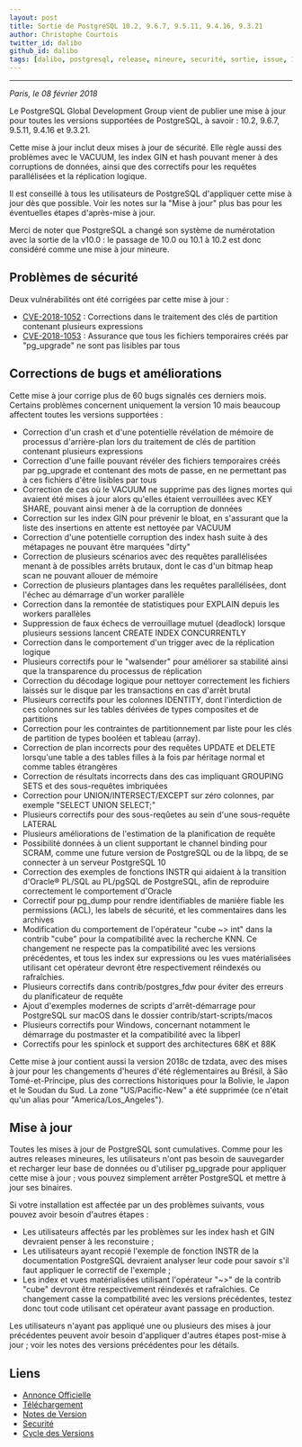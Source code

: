 ```yaml
---
layout: post
title: Sortie de PostgreSQL 10.2, 9.6.7, 9.5.11, 9.4.16, 9.3.21
author: Christophe Courtois
twitter_id: dalibo
github_id: dalibo
tags: [dalibo, postgresql, release, mineure, securité, sortie, issue, 10]
---
```


---

*Paris, le 08 février 2018*

Le PostgreSQL Global Development Group vient de publier une mise à jour pour toutes les versions supportées de PostgreSQL, à savoir : 10.2, 9.6.7, 9.5.11, 9.4.16 et 9.3.21.

<!--MORE-->

Cette mise à jour inclut deux mises à jour de sécurité. Elle règle aussi des problèmes avec le VACUUM, les index GIN et hash pouvant mener à des corruptions de données, ainsi que des correctifs pour les requêtes parallélisées et la réplication logique.

Il est conseillé à tous les utilisateurs de PostgreSQL d'appliquer cette mise à jour dès que possible. Voir les notes sur la "Mise à jour" plus bas pour les éventuelles étapes d'après-mise à jour.

Merci de noter que PostgreSQL a changé son système de numérotation avec la sortie de la v10.0 : le passage de 10.0 ou 10.1 à 10.2 est donc considéré comme une mise à jour mineure.

## Problèmes de sécurité

Deux vulnérabilités ont été corrigées par cette mise à jour :

* [CVE-2018-1052](https://access.redhat.com/security/cve/CVE-2018-1052) : Corrections dans le traitement des clés de partition contenant plusieurs expressions
* [CVE-2018-1053](https://access.redhat.com/security/cve/CVE-2018-1053) : Assurance que tous les fichiers temporaires créés par "pg_upgrade" ne sont pas lisibles par tous

## Corrections de bugs et améliorations

Cette mise à jour corrige plus de 60 bugs signalés ces derniers mois. Certains problèmes concernent uniquement la version 10 mais beaucoup affectent toutes les versions supportées :

* Correction d'un crash et d'une potentielle révélation de mémoire de processus d'arrière-plan lors du traitement de clés de partition contenant plusieurs expressions
* Correction d'une faille pouvant révéler des fichiers temporaires créés par pg_upgrade et contenant des mots de passe, en ne permettant pas à ces fichiers d'être lisibles par tous
* Correction de cas où le VACUUM ne supprime pas des lignes mortes qui avaient été mises à jour alors qu'elles étaient verrouillées avec KEY SHARE, pouvant ainsi mener à de la corruption de données
* Correction sur les index GIN pour prévenir le bloat, en s'assurant que la liste des insertions en attente est nettoyée par VACUUM
* Correction d'une potentielle corruption des index hash suite à des métapages ne pouvant être marquées "dirty"
* Correction de plusieurs scénarios avec des requêtes parallélisées menant à de possibles arrêts brutaux, dont le cas d'un bitmap heap scan ne pouvant allouer de mémoire
* Correction de plusieurs plantages dans les requêtes parallélisées, dont l'échec au démarrage d'un worker parallèle
* Correction dans la remontée de statistiques pour EXPLAIN depuis les workers parallèles
* Suppression de faux échecs de verrouillage mutuel (deadlock) lorsque plusieurs sessions lancent CREATE INDEX CONCURRENTLY
* Correction dans le comportement d'un trigger avec de la réplication logique
* Plusieurs correctifs pour le "walsender" pour améliorer sa stabilité ainsi que la transparence du processus de réplication
* Correction du décodage logique pour nettoyer correctement les fichiers laissés sur le disque par les transactions en cas d'arrêt brutal
* Plusieurs correctifs pour les colonnes IDENTITY, dont l'interdiction de ces colonnes sur les tables dérivées de types composites et de partitions
* Correction pour les contraintes de partitionnement par liste pour les clés de partition de types booléen et tableau (array).
* Correction de plan incorrects pour des requêtes UPDATE et DELETE lorsqu'une table a des tables filles à la
fois par héritage normal et comme tables étrangères
* Correction de résultats incorrects dans des cas impliquant GROUPING SETS et des sous-requêtes imbriquées 
* Correction pour UNION/INTERSECT/EXCEPT sur zéro colonnes, par exemple "SELECT UNION SELECT;"
* Plusieurs correctifs pour des sous-reqûetes au sein d'une sous-requête LATERAL
* Plusieurs améliorations de l'estimation de la planification de requête
* Possibilité données à un client supportant le channel binding pour SCRAM, comme une future version de PostgreSQL ou de la libpq, de se connecter à un serveur PostgreSQL 10
* Correction des exemples de fonctions INSTR qui aidaient à la transition d'Oracle® PL/SQL au PL/pgSQL de PostgreSQL, afin de reproduire correctement le comportement d'Oracle
* Correctif pour pg_dump pour rendre identifiables de manière fiable les permissions (ACL), les labels de sécurité, et les commentaires dans les archives
* Modification du comportement de l'opérateur "cube ~> int" dans la contrib "cube" pour la compatibilité avec la recherche KNN. Ce changement ne respecte pas la compatibilité avec les versions précédentes, et tous les index sur expressions ou les vues matérialisées utilisant cet opérateur devront être respectivement réindexés ou rafraîchies.
* Plusieurs correctifs dans contrib/postgres_fdw pour éviter des erreurs du planificateur de requête
* Ajout d'exemples modernes de scripts d'arrêt-démarrage pour PostgreSQL sur macOS dans le dossier
contrib/start-scripts/macos
* Plusieurs correctifs pour Windows, concernant notamment le démarrage du postmaster et la compatibilité avec la libperl
* Correctifs pour les spinlock et support des architectures 68K et 88K

Cette mise à jour contient aussi la version 2018c de tzdata, avec des mises à jour pour les changements d'heures d'été réglementaires au Brésil, à São Tomé-et-Príncipe, plus des corrections historiques pour la Bolivie, le Japon et le Soudan du Sud. La zone "US/Pacific-New" a été supprimée (ce n'était qu'un alias pour "America/Los_Angeles").

## Mise à jour

Toutes les mises à jour de PostgreSQL sont cumulatives. Comme pour les autres releases mineures, les utilisateurs n'ont pas besoin de sauvegarder et recharger leur base de données ou d'utiliser pg_upgrade pour appliquer cette mise à jour ; vous pouvez simplement arrêter PostgreSQL et mettre à jour ses binaires.

Si votre installation est affectée par un des problèmes suivants, vous pouvez avoir besoin d'autres étapes :

* Les utilisateurs affectés par les problèmes sur les index hash et GIN devraient penser à les reconstuire ;
* Les utilisateurs ayant recopié l'exemple de fonction INSTR de la documentation PostgreSQL devraient analyser leur code pour savoir s'il faut appliquer le correctif de l'exemple ;
* Les index et vues matérialisées utilisant l'opérateur "~>" de la contrib "cube" devront être respectivement réindexés et rafraîchies. Ce changement casse la compatbilité avec les versions précédentes, testez donc tout code utilisant cet opérateur avant passage en production.


Les utilisateurs n'ayant pas appliqué une ou plusieurs des mises à jour précédentes peuvent avoir besoin d'appliquer d'autres étapes post-mise à jour ; voir les notes des versions précédentes pour les détails.



## Liens

* [Annonce Officielle](https://www.postgresql.org/about/news/1829/)
* [Téléchargement](https://www.postgresql.org/download)
* [Notes de Version](https://www.postgresql.org/docs/current/static/release.html)
* [Securité](https://www.postgresql.org/support/security/)
* [Cycle des Versions](https://www.postgresql.org/support/versioning/)
